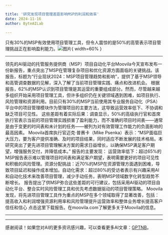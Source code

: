 ```yaml
---

title: '研究发现项目管理差距影响MSP的利润和效率'
date: 2024-11-16
author: ByteAILab

---
```


只有30%的MSP有效使用项目管理工具，但令人震惊的是50%的高管表示项目管理挑战正在影响盈利能力。![图片](https://ai-techpark.com/wp-content/uploads/2024/11/Study-Finds-Pro-1-960x540.jpg){ width=60% }

---

领先的AI驱动的托管服务提供商（MSP）项目自动化平台Moovila今天宣布发布一份新报告，重点突出了MSP在管理复杂项目和优化资源方面面临的关键挑战。该报告，标题为“行业现状2024：MSP项目管理趋势和影响”，提供了基于MSP领导和高管调查数据的见解，深入了解了当前项目管理实践、痛点和改进机会。
根据报告，62%的MSP认识到项目管理是其运营的重要组成部分。然而，尽管越来越多组织开始采用项目管理工具，但许多组织仍在关键领域遇到困难，如项目执行、风险管理和资源利用。目前只有30%的MSP当前使用其专业服务自动化（PSA）平台中的项目管理模块作为管理项目的主要方法，这导致运营效率低下、不协调和缺乏项目可见性。
这些差距有着实际后果：调查显示，50%的高级执行官和首席执行官表示当前的项目管理实践损害了盈利能力，而不准确的项目时间表——通常是由于变更的时间表和未计划的任务——被列为对有效管理工作能力的负面影响的最高因素。
Moovila首席执行官迈克·普赛卡（Mike Psenka）表示：“MSP面临巨大压力，要为客户提供准确、及时的项目结果，同时适应不断发展的技术格局。本研究突出了更先进项目管理解决方案的需求日益增长，以确保MSP满足客户期望，增强服务交付，并降低成本。”
报告的主要发现：
运营效率低下：超过65%的MSP报告表示难以管理项目时间表和满足客户期望，表明需要更好的项目可见性和积极的风险管理。资源分配挑战：近70%的MSP在资源管理方面遇到困难，导致项目延迟和操作成本增加。自动化需求：超过80%的受访者表示有兴趣采用AI和自动化技术来改善项目管理，减少手动任务，表明MSP领域数字化转型趋势不断增长。
报告提出了供MSP弥合这些差距的可行建议，包括采用AI驱动的项目自动化平台、整合实时风险管理工具和优先考虑数据驱动的项目管理策略。
Moovila发现，将先进项目管理工具作为重点的MSP在多个领域取得了显著改善，包括：
提高收入和利润增强资源利用率和风险管理提升运营效率和整体业务增长提高客户信任和信心
点击这里下载报告。在moovila.com了解更多关于Moovila的信息。

---
---
感谢阅读！如果您对AI的更多资讯感兴趣，可以查看更多AI文章：[GPTNB](https://gptnb.com)。